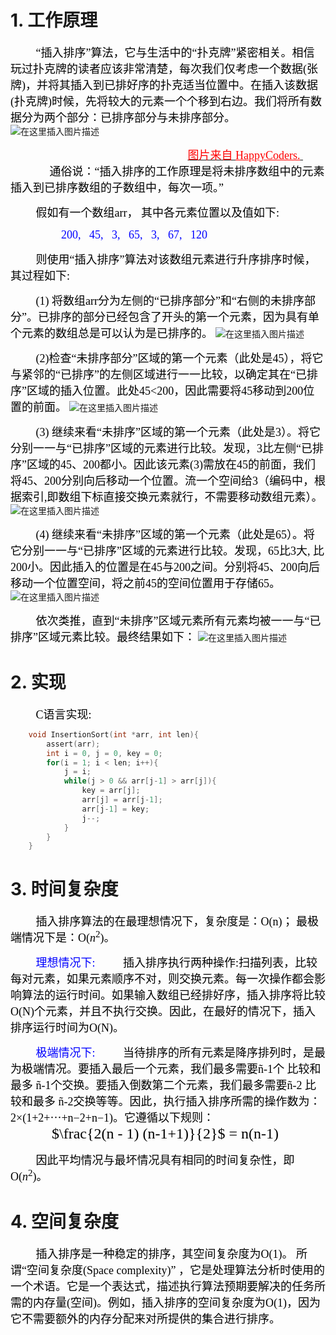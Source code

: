 # 1. 工作原理
<font face="Lucida Console" size=4 color = black>&ensp;&ensp; &ensp;&ensp;“插入排序”算法，它与生活中的“扑克牌”紧密相关。相信玩过扑克牌的读者应该非常清楚，每次我们仅考虑一个数据(张牌)，并将其插入到已排好序的扑克适当位置中。在插入该数据(扑克牌)时候，先将较大的元素一个个移到右边。我们将所有数据分为两个部分：已排序部分与未排序部分。</font> 
![在这里插入图片描述](https://img-blog.csdnimg.cn/20200831224735200.png?x-oss-process=image/watermark,type_ZmFuZ3poZW5naGVpdGk,shadow_10,text_aHR0cHM6Ly9ibG9nLmNzZG4ubmV0L2xpeGlhb2dhbmdfdGhlYW5zd2Vy,size_16,color_FFFFFF,t_70#pic_center)



<font face="Lucida Console" size=4 color = black>&ensp;&ensp; &ensp;&ensp;&ensp;&ensp; &ensp;&ensp;&ensp;&ensp; &ensp;&ensp;&ensp;&ensp; &ensp;&ensp;&ensp;&ensp; &ensp;&ensp;&ensp;&ensp; &ensp;&ensp;&ensp;&ensp; &ensp;&ensp;[<font face="Lucida Console" size=4 color = red>图片来自 <u>HappyCoders.</u> </font>](https://www.happycoders.eu/algorithms/insertion-sort/)</font> 
<font face="Lucida Console" size=4 color = black>&ensp;&ensp; &ensp;&ensp;</font> 
<font face="Lucida Console" size=4 color = black>&ensp;&ensp; &ensp;&ensp;通俗说：“插入排序的工作原理是将未排序数组中的元素插入到已排序数组的子数组中，每次一项。”</font> 

<font face="Lucida Console" size=4 color = black>&ensp;&ensp; &ensp;&ensp;假如有一个数组arr， 其中各元素位置以及值如下:</font> 

<font face="Lucida Console" size=4 color = blue>&ensp;&ensp; &ensp;&ensp;&ensp;&ensp; &ensp;&ensp;200, &ensp;45, &ensp;3, &ensp;65, &ensp;3, &ensp;67, &ensp;120</font> 

<font face="Lucida Console" size=4 color = black>&ensp;&ensp; &ensp;&ensp;则使用“插入排序”算法对该数组元素进行升序排序时候，其过程如下:</font> 

<font face="Lucida Console" size=4 color = black>&ensp;&ensp; &ensp;&ensp;(1) 将数组arr分为左侧的“已排序部分”和“右侧的未排序部分”。已排序的部分已经包含了开头的第一个元素，因为具有单个元素的数组总是可以认为是已排序的。</font> 
![在这里插入图片描述](https://img-blog.csdnimg.cn/20200831233341793.png?x-oss-process=image/watermark,type_ZmFuZ3poZW5naGVpdGk,shadow_10,text_aHR0cHM6Ly9ibG9nLmNzZG4ubmV0L2xpeGlhb2dhbmdfdGhlYW5zd2Vy,size_16,color_FFFFFF,t_70#pic_center)


<font face="Lucida Console" size=4 color = black>&ensp;&ensp; &ensp;&ensp;(2)检查“未排序部分”区域的第一个元素（此处是45），将它与紧邻的“已排序”的左侧区域进行一一比较，以确定其在“已排序”区域的插入位置。此处45<200，因此需要将45移动到200位置的前面。</font> 
![在这里插入图片描述](https://img-blog.csdnimg.cn/20200831233259373.png?x-oss-process=image/watermark,type_ZmFuZ3poZW5naGVpdGk,shadow_10,text_aHR0cHM6Ly9ibG9nLmNzZG4ubmV0L2xpeGlhb2dhbmdfdGhlYW5zd2Vy,size_16,color_FFFFFF,t_70#pic_center)


<font face="Lucida Console" size=4 color = black>&ensp;&ensp; &ensp;&ensp;(3) 继续来看“未排序”区域的第一个元素（此处是3）。将它分别一一与“已排序”区域的元素进行比较。发现，3比左侧“已排序”区域的45、200都小。因此该元素(3)需放在45的前面，我们将45、200分别向后移动一个位置。流一个空间给3（编码中，根据索引,即数组下标直接交换元素就行，不需要移动数组元素）。</font> 
![在这里插入图片描述](https://img-blog.csdnimg.cn/20200831233516300.png?x-oss-process=image/watermark,type_ZmFuZ3poZW5naGVpdGk,shadow_10,text_aHR0cHM6Ly9ibG9nLmNzZG4ubmV0L2xpeGlhb2dhbmdfdGhlYW5zd2Vy,size_16,color_FFFFFF,t_70#pic_center)

<font face="Lucida Console" size=4 color = black>&ensp;&ensp; &ensp;&ensp;(4)  继续来看“未排序”区域的第一个元素（此处是65）。将它分别一一与“已排序”区域的元素进行比较。发现，65比3大, 比200小。因此插入的位置是在45与200之间。分别将45、200向后移动一个位置空间，将之前45的空间位置用于存储65。</font> 
![在这里插入图片描述](https://img-blog.csdnimg.cn/20200831234248624.png?x-oss-process=image/watermark,type_ZmFuZ3poZW5naGVpdGk,shadow_10,text_aHR0cHM6Ly9ibG9nLmNzZG4ubmV0L2xpeGlhb2dhbmdfdGhlYW5zd2Vy,size_16,color_FFFFFF,t_70#pic_center)

<font face="Lucida Console" size=4 color = black>&ensp;&ensp; &ensp;&ensp;依次类推，直到“未排序”区域元素所有元素均被一一与“已排序”区域元素比较。最终结果如下：</font> 
![在这里插入图片描述](https://img-blog.csdnimg.cn/20200831235229902.png?x-oss-process=image/watermark,type_ZmFuZ3poZW5naGVpdGk,shadow_10,text_aHR0cHM6Ly9ibG9nLmNzZG4ubmV0L2xpeGlhb2dhbmdfdGhlYW5zd2Vy,size_16,color_FFFFFF,t_70#pic_center)


# 2. 实现
<font face="Lucida Console" size=4 color = black>&ensp;&ensp; &ensp;&ensp;C语言实现:</font> 

```c
	void InsertionSort(int *arr, int len){
	    assert(arr);
	    int i = 0, j = 0, key = 0;
	    for(i = 1; i < len; i++){
	        j = i;
	        while(j > 0 && arr[j-1] > arr[j]){
	            key = arr[j];
	            arr[j] = arr[j-1];
	            arr[j-1] = key;
	            j--;
	        }
	    }
	}
```

# 3. 时间复杂度
<font face="Lucida Console" size=4 color = black>&ensp;&ensp; &ensp;&ensp;插入排序算法的在最理想情况下，复杂度是：O(n)； 最极端情况下是：O($n^2$)。</font> 

<font face="Lucida Console" size=4 color = blue>&ensp;&ensp; &ensp;&ensp;理想情况下:</font> 
<font face="Lucida Console" size=4 color = black>&ensp;&ensp; &ensp;&ensp;插入排序执行两种操作:扫描列表，比较每对元素，如果元素顺序不对，则交换元素。每一次操作都会影响算法的运行时间。如果输入数组已经排好序，插入排序将比较O(N)个元素，并且不执行交换。因此，在最好的情况下，插入排序运行时间为O(N)。</font> 

<font face="Lucida Console" size=4 color = blue>&ensp;&ensp; &ensp;&ensp;极端情况下:</font> 
<font face="Lucida Console" size=4 color = black>&ensp;&ensp; &ensp;&ensp;当待排序的所有元素是降序排列时，是最为极端情况。要插入最后一个元素，我们最多需要ñ-1个 比较和最多 ñ-1个交换。要插入倒数第二个元素，我们最多需要ñ-2 比较和最多 ñ-2交换等等。因此，执行插入排序所需的操作数为：2×(1+2+⋯+n−2+n−1)。它遵循以下规则：</font> 
<font face="Lucida Console" size=5 color = black>&ensp;&ensp; &ensp;&ensp; &ensp;&ensp; &ensp;&ensp;&ensp;&ensp; &ensp;&ensp;&ensp;&ensp; &ensp;$\frac{2(n - 1) (n-1+1)}{2}$ = n(n-1)</font> 

<font face="Lucida Console" size=4 color = black>&ensp;&ensp; &ensp;&ensp;因此平均情况与最坏情况具有相同的时间复杂性，即O($n^2$)。</font> 
<font face="Lucida Console" size=4 color = black>&ensp;&ensp; &ensp;&ensp;</font> 
# 4. 空间复杂度
<font face="Lucida Console" size=4 color = black>&ensp;&ensp; &ensp;&ensp;插入排序是一种稳定的排序，其空间复杂度为O(1)。 所谓“空间复杂度(Space complexity)” ，它是处理算法分析时使用的一个术语。它是一个表达式，描述执行算法预期要解决的任务所需的内存量(空间)。例如，插入排序的空间复杂度为O(1)，因为它不需要额外的内存分配来对所提供的集合进行排序。</font> 
